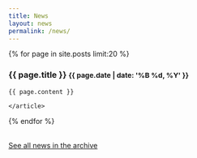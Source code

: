 ```yaml
---
title: News
layout: news
permalink: /news/
---
```



  {% for page in site.posts limit:20 %}
  <article class="news">
    <h3>
      {{ page.title }}
      <small class="pull-right">{{ page.date | date: '%B %d, %Y' }}</small>
    </h3>

    {{ page.content }}

    </article>
  {% endfor %}
  
   <br />
                <a class="btn btn-primary btn-block news" href="/news/archive/" role="button">See all news in the archive</a>
 

